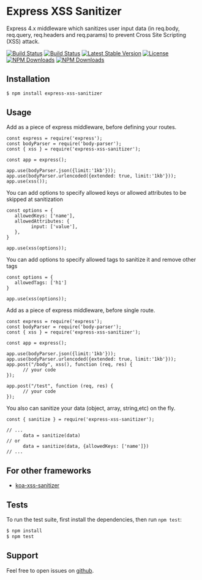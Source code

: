 # Express XSS Sanitizer
Express 4.x middleware which sanitizes user input data (in req.body, req.query, req.headers and req.params) to prevent Cross Site Scripting (XSS) attack.

[![Build Status](https://img.shields.io/github/forks/AhmedAdelFahim/express-xss-sanitizer.svg?style=for-the-badge)](https://github.com/AhmedAdelFahim/express-xss-sanitizer)
[![Build Status](https://img.shields.io/github/stars/AhmedAdelFahim/express-xss-sanitizer.svg?style=for-the-badge)](https://github.com/AhmedAdelFahim/express-xss-sanitizer)
[![Latest Stable Version](https://img.shields.io/npm/v/express-xss-sanitizer.svg?style=for-the-badge)](https://www.npmjs.com/package/express-xss-sanitizer)
[![License](https://img.shields.io/npm/l/express-xss-sanitizer.svg?style=for-the-badge)](https://www.npmjs.com/package/express-xss-sanitizer)
[![NPM Downloads](https://img.shields.io/npm/dt/express-xss-sanitizer.svg?style=for-the-badge)](https://www.npmjs.com/package/express-xss-sanitizer)
[![NPM Downloads](https://img.shields.io/npm/dm/express-xss-sanitizer.svg?style=for-the-badge)](https://www.npmjs.com/package/express-xss-sanitizer)
## Installation
```bash
$ npm install express-xss-sanitizer
```
## Usage
Add as a piece of express middleware, before defining your routes.
```
const express = require('express');
const bodyParser = require('body-parser');
const { xss } = require('express-xss-sanitizer');

const app = express();

app.use(bodyParser.json({limit:'1kb'}));
app.use(bodyParser.urlencoded({extended: true, limit:'1kb'}));
app.use(xss());
```
You can add options to specify allowed keys or allowed attributes to be skipped at sanitization
```
const options = {
   allowedKeys: ['name'],
   allowedAttributes: {
         input: ['value'],
   },
}

app.use(xss(options));
```
You can add options to specify allowed tags to sanitize it and remove other tags
```
const options = {
   allowedTags: ['h1']
}

app.use(xss(options));
```
Add as a piece of express middleware, before single route.
```
const express = require('express');
const bodyParser = require('body-parser');
const { xss } = require('express-xss-sanitizer');

const app = express();

app.use(bodyParser.json({limit:'1kb'}));
app.use(bodyParser.urlencoded({extended: true, limit:'1kb'}));
app.post("/body", xss(), function (req, res) {
      // your code
});

app.post("/test", function (req, res) {
      // your code
});
```
You also can sanitize your data (object, array, string,etc) on the fly.
```
const { sanitize } = require('express-xss-sanitizer');

// ...
      data = sanitize(data)
// or
      data = sanitize(data, {allowedKeys: ['name']})
// ...
```
## For other frameworks
 * [koa-xss-sanitizer](https://www.npmjs.com/package/koa-xss-sanitizer)

## Tests
To run the test suite, first install the dependencies, then run `npm test`:
```bash
$ npm install
$ npm test
```
## Support
Feel free to open issues on [github](https://github.com/AhmedAdelFahim/express-xss-sanitizer.git).